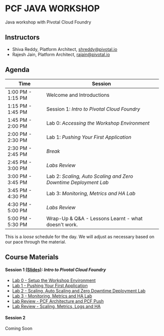 # PCF JAVA WORKSHOP
Java workshop with Pivotal Cloud Foundry

## Instructors
- Shiva Reddy, Platform Architect, shreddy@pivotal.io
- Rajesh Jain, Platform Architect, rajain@pivotal.io

## Agenda

Time | Session
---- | -------
1:00 PM - 1:15 PM | Welcome and Introductions
1:15 PM - 1:45 PM | Session 1: _Intro to Pivotal Cloud Foundry_
1:45 PM - 2:00 PM | Lab 0: _Accessing the Workshop Environment_
2:00 PM - 2:30 PM | Lab 1: _Pushing Your First Application_
2:30 PM - 2:45 PM | _Break_
2:45 PM - 3:00 PM | _Labs Review_
3:00 PM - 3:45 PM | Lab 2: _Scaling, Auto Scaling and Zero Downtime Deployment Lab_
3:45 PM - 4:30 PM | Lab 3: _Monitoring, Metrics and HA Lab_
4:30 PM - 5:00 PM | _Labs Review_ 
5:00 PM - 5:30 PM | Wrap-Up & Q&A - Lessons Learnt - what doesn't work.

This is a _loose_ schedule for the day. We will adjust as necessary based on our pace through the material.

## Course Materials

#### Session 1 [(Slides)](session_01/Session_1_Cloud_Native_Introduction.pdf): _Intro to Pivotal Cloud Foundry_
  - [Lab 0 - Setup the Workshop Environment](session_01/lab_00/lab_00.adoc)
  - [Lab 1 - Pushing Your First Application](session_01/lab_01/lab_01.adoc)
  - [Lab 2 - Scaling, Auto Scaling and Zero Downtime Deployment Lab](session_01/lab_02/lab_02.adoc)
  - [Lab 3 - Monitoring, Metrics and HA Lab](session_01/lab_03/lab_03.adoc)
  - [Lab Review - PCF Architecture and PCF Push](session_01/Labs_Review_01_PCF_Deep_Dive.pdf)
  - [Lab Review - Scaling, Metrics, Logs and HA](session_01/Labs_Review_02_Zero_Dep_Services_Logs_HA.pdf)

#### Session 2 
Coming Soon
